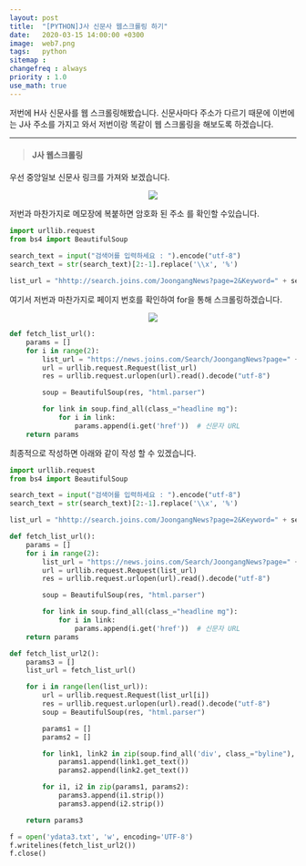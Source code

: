 ```yaml
---
layout: post
title:  "[PYTHON]J사 신문사 웹스크롤링 하기"
date:   2020-03-15 14:00:00 +0300
image:  web7.png
tags:   python
sitemap :
changefreq : always
priority : 1.0
use_math: true
---
```



저번에 H사 신문사를 웹 스크롤링해봤습니다. 신문사마다 주소가 다르기 때문에 이번에는 J사 주소를 가지고 와서 저번이랑 똑같이 웹 스크롤링을 해보도록 하겠습니다.


------

> #### J사 웹스크롤링

우선 중앙일보 신문사 링크를 가져와 보겠습니다. 

<center><img src="{{ site.baseurl }}/images/web7.png" ></center>

저번과 마찬가지로 메모장에 복붙하면 암호화 된 주소 를 확인할 수있습니다. 

```python
import urllib.request
from bs4 import BeautifulSoup
    
search_text = input("검색어를 입력하세요 : ").encode("utf-8")
search_text = str(search_text)[2:-1].replace('\\x', '%')

list_url = "hhttp://search.joins.com/JoongangNews?page=2&Keyword=" + search_text + "&SortType=New&SearchCategoryType=JoongangNews"
```

여기서 저번과 마찬가지로 페이지 번호를 확인하여 for을 통해 스크롤링하겠습니다. 

<center><img src="{{ site.baseurl }}/images/web8.png" ></center>



```python
def fetch_list_url():
    params = []
    for i in range(2):
        list_url = "https://news.joins.com/Search/JoongangNews?page=" + str(i+1) + "&Keyword=%EC%9D%B8%EA%B3%B5%EC%A7%80%EB%8A%A5&SortType=New&SearchCategoryType=JoongangNews" 
        url = urllib.request.Request(list_url)
        res = urllib.request.urlopen(url).read().decode("utf-8")

        soup = BeautifulSoup(res, "html.parser")

        for link in soup.find_all(class_="headline mg"):
            for i in link: 
                params.append(i.get('href'))  # 신문자 URL
    return params
```

최종적으로 작성하면 아래와 같이 작성 할 수 있겠습니다. 

```python
import urllib.request
from bs4 import BeautifulSoup

search_text = input("검색어를 입력하세요 : ").encode("utf-8")
search_text = str(search_text)[2:-1].replace('\\x', '%')

list_url = "hhttp://search.joins.com/JoongangNews?page=2&Keyword=" + search_text + "&SortType=New&SearchCategoryType=JoongangNews"

def fetch_list_url():
    params = []
    for i in range(2):
        list_url = "https://news.joins.com/Search/JoongangNews?page=" + str(i+1) + "&Keyword=%EC%9D%B8%EA%B3%B5%EC%A7%80%EB%8A%A5&SortType=New&SearchCategoryType=JoongangNews"
        url = urllib.request.Request(list_url)
        res = urllib.request.urlopen(url).read().decode("utf-8")

        soup = BeautifulSoup(res, "html.parser")

        for link in soup.find_all(class_="headline mg"):
            for i in link:
                params.append(i.get('href'))  # 신문자 URL
    return params

def fetch_list_url2():
    params3 = []
    list_url = fetch_list_url()

    for i in range(len(list_url)):
        url = urllib.request.Request(list_url[i])
        res = urllib.request.urlopen(url).read().decode("utf-8")
        soup = BeautifulSoup(res, "html.parser")

        params1 = []
        params2 = []

        for link1, link2 in zip(soup.find_all('div', class_="byline"), soup.find_all('div', id="article_body")):
            params1.append(link1.get_text())
            params2.append(link2.get_text())

        for i1, i2 in zip(params1, params2):
            params3.append(i1.strip())
            params3.append(i2.strip())

    return params3

f = open('ydata3.txt', 'w', encoding='UTF-8')
f.writelines(fetch_list_url2())
f.close()
```







